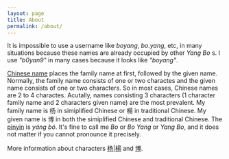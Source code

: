 ```yaml
---
layout: page
title: About
permalink: /about/
---
```

It is impossible to use a username like _boyang_, _bo.yang_, etc, in many situations because these names are already occupied by other _Yang Bo_ s. I use _"b0yan9"_ in many cases because it looks like _"boyang"_. 

[Chinese name](https://en.wikipedia.org/wiki/Chinese_name) places the family name at first, followed by the given name. Normally, the family name consists of one or two charactes and the given name consists of one or two characters. So in most cases, Chinese names are 2 to 4 charactes. Acutally, names consisting 3 characters (1 character family name and 2 characters given name) are the most prevalent. My family name is 杨 in simiplified Chinese or 楊 in traditional Chinese. My given name is 博 in both the simiplified Chinese and traditional Chinese. The [pinyin](https://en.wikipedia.org/wiki/Pinyin) is _yáng bó_. It's fine to call me _Bo_ or _Bo Yang_ or _Yang Bo_, and it does not matter if you cannot pronounce it precisely. 

More information about characters [杨\|楊](https://en.wiktionary.org/wiki/%E6%A5%8A) and [博](https://en.wiktionary.org/wiki/%E5%8D%9A).